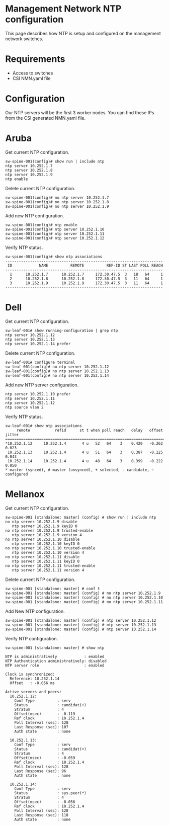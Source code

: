 # Management Network NTP configuration

This page describes how NTP is setup and configured on the management network switches.

# Requirements
- Access to switches
- CSI NMN.yaml file

# Configuration
Our NTP servers will be the first 3 worker nodes. You can find these IPs from the CSI generated NMN.yaml file.

# Aruba

Get current NTP configuration.
```
sw-spine-001(config)# show run | include ntp
ntp server 10.252.1.7
ntp server 10.252.1.8
ntp server 10.252.1.9
ntp enable
```

Delete current NTP configuration.
```
sw-spine-001(config)# no ntp server 10.252.1.7
sw-spine-001(config)# no ntp server 10.252.1.8
sw-spine-001(config)# no ntp server 10.252.1.9
```

Add new NTP configuration.
```
sw-spine-001(config)# ntp enable
sw-spine-001(config)# ntp server 10.252.1.10
sw-spine-001(config)# ntp server 10.252.1.11
sw-spine-001(config)# ntp server 10.252.1.12
```

Verify NTP status.
```
sw-spine-001(config)# show ntp associations
----------------------------------------------------------------------
 ID            NAME          REMOTE          REF-ID ST LAST POLL REACH
----------------------------------------------------------------------
  1      10.252.1.7      10.252.1.7     172.30.47.5  3   18   64     1
  2      10.252.1.8      10.252.1.8     172.30.47.5  3   11   64     1
  3      10.252.1.9      10.252.1.9     172.30.47.5  3   11   64     1
----------------------------------------------------------------------
```

# Dell

Get current NTP configuration.
```
sw-leaf-001# show running-configuration | grep ntp
ntp server 10.252.1.12
ntp server 10.252.1.13
ntp server 10.252.1.14 prefer
```

Delete current NTP configuration.
```
sw-leaf-001# configure terminal
sw-leaf-001(config)# no ntp server 10.252.1.12
sw-leaf-001(config)# no ntp server 10.252.1.13
sw-leaf-001(config)# no ntp server 10.252.1.14
```
Add new NTP server configuration.
```
ntp server 10.252.1.10 prefer
ntp server 10.252.1.11
ntp server 10.252.1.12
ntp source vlan 2
```

Verify NTP status.
```
sw-leaf-001# show ntp associations
     remote           refid      st t when poll reach   delay   offset  jitter
==============================================================================
*10.252.1.12     10.252.1.4       4 u   52   64    3    0.420   -0.262   0.023
 10.252.1.13     10.252.1.4       4 u   51   64    3    0.387   -0.225   0.043
 10.252.1.14     10.252.1.4       4 u   48   64    3    0.399   -0.222   0.050
* master (synced), # master (unsynced), + selected, - candidate, ~ configured
```

# Mellanox

Get current NTP configuration.
```
sw-spine-001 [standalone: master] (config) # show run | include ntp
no ntp server 10.252.1.9 disable
   ntp server 10.252.1.9 keyID 0
no ntp server 10.252.1.9 trusted-enable
   ntp server 10.252.1.9 version 4
no ntp server 10.252.1.10 disable
   ntp server 10.252.1.10 keyID 0
no ntp server 10.252.1.10 trusted-enable
   ntp server 10.252.1.10 version 4
no ntp server 10.252.1.11 disable
   ntp server 10.252.1.11 keyID 0
no ntp server 10.252.1.11 trusted-enable
   ntp server 10.252.1.11 version 4
```

Delete current NTP configuration.
```
sw-spine-001 [standalone: master] # conf t
sw-spine-001 [standalone: master] (config) # no ntp server 10.252.1.9
sw-spine-001 [standalone: master] (config) # no ntp server 10.252.1.10
sw-spine-001 [standalone: master] (config) # no ntp server 10.252.1.11
```

Add New NTP configuration.
```
sw-spine-001 [standalone: master] (config) # ntp server 10.252.1.12
sw-spine-001 [standalone: master] (config) # ntp server 10.252.1.13
sw-spine-001 [standalone: master] (config) # ntp server 10.252.1.14
```

Verify NTP configuration.
```
sw-spine-001 [standalone: master] # show ntp

NTP is administratively            : enabled
NTP Authentication administratively: disabled
NTP server role                    : enabled

Clock is synchronized:
  Reference: 10.252.1.14
  Offset   : -0.056 ms

Active servers and peers:
  10.252.1.12:
    Conf Type          : serv
    Status             : candidat(+)
    Stratum            : 4
    Offset(msec)       : -0.119
    Ref clock          : 10.252.1.4
    Poll Interval (sec): 128
    Last Response (sec): 107
    Auth state         : none

  10.252.1.13:
    Conf Type          : serv
    Status             : candidat(+)
    Stratum            : 4
    Offset(msec)       : -0.059
    Ref clock          : 10.252.1.4
    Poll Interval (sec): 128
    Last Response (sec): 96
    Auth state         : none

  10.252.1.14:
    Conf Type          : serv
    Status             : sys.peer(*)
    Stratum            : 4
    Offset(msec)       : -0.056
    Ref clock          : 10.252.1.4
    Poll Interval (sec): 128
    Last Response (sec): 118
    Auth state         : none
```


